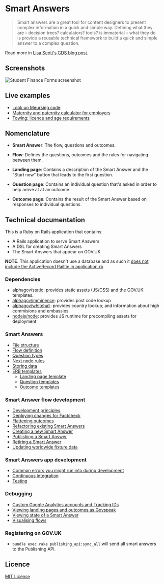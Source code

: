 # Smart Answers

> Smart answers are a great tool for content designers to present complex information in a quick and simple way. Defining what they are – decision trees? calculators? tools? is immaterial – what they do is provide a reusable technical framework to build a quick and simple answer to a complex question.

Read more in [Lisa Scott's GDS blog post](https://gds.blog.gov.uk/2012/02/16/smart-answers-are-smart/).

## Screenshots

![Student Finance Forms screenshot](./doc/assets/govuk-student-finance-forms.png)

## Live examples

* [Look up Meursing code](https://www.gov.uk/additional-commodity-code)
* [Maternity and paternity calculator for employers](https://www.gov.uk/maternity-paternity-calculator)
* [Towing: licence and age requirements](https://www.gov.uk/towing-rules)

## Nomenclature

* **Smart Answer**: The flow, questions and outcomes.

* **Flow**: Defines the questions, outcomes and the rules for navigating between them.

* **Landing page**: Contains a description of the Smart Answer and the "Start now" button that leads to the first question.

* **Question page**: Contains an individual question that's asked in order to help arrive at at an outcome.

* **Outcome page**: Contains the result of the Smart Answer based on responses to individual questions.

## Technical documentation

This is a Ruby on Rails application that contains:

* A Rails application to serve Smart Answers
* A DSL for creating Smart Answers
* The Smart Answers that appear on GOV.UK

**NOTE.** This application doesn't use a database and as such it [does not include the ActiveRecord Railtie in application.rb](https://github.com/alphagov/smart-answers/blob/4eb1b80a698e6835e745c4ad1954a3892e929b64/config/application.rb#L3).

### Dependencies

* [alphagov/static](https://github.com/alphagov/static): provides static assets (JS/CSS) and the GOV.UK templates.
* [alphagov/imminence](https://github.com/alphagov/imminence): provides post code lookup
* [alphagov/whitehall](https://github.com/alphagov/whitehall): provides country
  lookup; and information about high commisions and embassies
* [nodejs/node](https://github.com/nodejs/node): provides JS runtime for precompiling assets for deployment

### Smart Answers

* [File structure](doc/smart-answers/file-structure.md)
* [Flow definition](doc/smart-answers/flow-definition.md)
* [Question types](doc/smart-answers/question-types.md)
* [Next node rules](doc/smart-answers/next-node-rules.md)
* [Storing data](doc/smart-answers/storing-data.md)
* [ERB templates](doc/smart-answers/erb-templates.md)
  * [Landing page template](doc/smart-answers/erb-templates/landing-page-template.md)
  * [Question templates](doc/smart-answers/erb-templates/question-templates.md)
  * [Outcome templates](doc/smart-answers/erb-templates/outcome-templates.md)

### Smart Answer flow development

* [Development principles](doc/smart-answer-flow-development/development-principles.md)
* [Deploying changes for Factcheck](doc/smart-answer-flow-development/factcheck.md)
* [Flattening outcomes](doc/smart-answer-flow-development/flattening-outcomes.md)
* [Refactoring existing Smart Answers](doc/smart-answer-flow-development/refactoring.md)
* [Creating a new Smart Answer](doc/smart-answer-flow-development/creating-a-new-smart-answer.md)
* [Publishing a Smart Answer](doc/smart-answer-flow-development/publishing.md)
* [Retiring a Smart Answer](doc/smart-answer-flow-development/retiring-a-smart-answer.md)
* [Updating worldwide fixture data](doc/smart-answer-flow-development/updating-worldwide-fixture-data.md)

### Smart Answers app development

* [Common errors you might run into during development](doc/smart-answers-app-development/common-errors.md)
* [Continuous integration](doc/smart-answers-app-development/continuous-integration.md)
* [Testing](doc/smart-answers-app-development/testing.md)

### Debugging

* [Custom Google Analytics accounts and Tracking IDs](doc/debugging/custom-google-analytics-tracking-id.md)
* [Viewing landing pages and outcomes as Govspeak](doc/debugging/viewing-templates-as-govspeak.md)
* [Viewing state of a Smart Answer](doc/debugging/viewing-state.md)
* [Visualising flows](doc/debugging/visualising-flows.md)

### Registering on GOV.UK

- `bundle exec rake publishing_api:sync_all` will send all smart answers to the Publishing API.

## Licence

[MIT License](./LICENSE.md)
